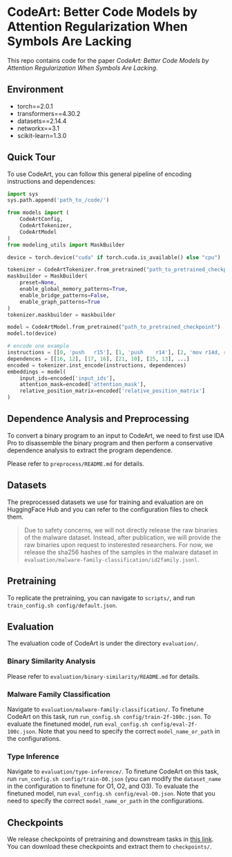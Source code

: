 # CodeArt: Better Code Models by Attention Regularization When Symbols Are Lacking

This repo contains code for the paper *CodeArt: Better Code Models by Attention Regularization When Symbols Are Lacking*.

## Environment

- torch==2.0.1
- transformers==4.30.2
- datasets==2.14.4
- networkx==3.1
- scikit-learn=1.3.0

## Quick Tour

To use CodeArt, you can follow this general pipeline of encoding instructions and dependences:

```python
import sys
sys.path.append('path_to_/code/')

from models import (
    CodeArtConfig,
    CodeArtTokenizer,
    CodeArtModel
)
from modeling_utils import MaskBuilder

device = torch.device("cuda" if torch.cuda.is_available() else "cpu")

tokenizer = CodeArtTokenizer.from_pretrained("path_to_pretrained_checkpoint")
maskbuilder = MaskBuilder(
    preset=None,
    enable_global_memory_patterns=True,
    enable_bridge_patterns=False,
    enable_graph_patterns=True
)
tokenizer.maskbuilder = maskbuilder

model = CodeArtModel.from_pretrained("path_to_pretrained_checkpoint")
model.to(device)

# encode one example
instructions = [[0, 'push   r15'], [1, 'push    r14'], [2, 'mov r14d, r9d'], ...]
dependences = [[16, 12], [17, 16], [21, 10], [25, 13], ...]
encoded = tokenizer.inst_encode(instructions, dependences)
embeddings = model(
    input_ids=encoded['input_ids'],
    attention_mask=encoded['attention_mask'],
    relative_position_matrix=encoded['relative_position_matrix']
)
```

## Dependence Analysis and Preprocessing

To convert a binary program to an input to CodeArt, we need to
first use IDA Pro to disassemble the binary program and then
perform a conservative dependence analysis to extract the program dependence.

Please refer to `preprocess/README.md` for details.

## Datasets

The preprocessed datasets we use for training and evaluation are on HuggingFace Hub and you can refer to the configuration files to check them.

> Due to safety concerns, we will not directly release the raw binaries of the malware dataset.
> Instead, after publication, we will provide the raw binaries upon request to insterested researchers.
> For now, we release the sha256 hashes of the samples in the malware dataset in `evaluation/malware-family-classification/id2family.jsonl`.

## Pretraining

To replicate the pretraining, you can navigate to `scripts/`, and run `train_config.sh config/default.json`.

## Evaluation

The evaluation code of CodeArt is under the directory `evaluation/`.

### Binary Similarity Analysis

Please refer to `evaluation/binary-similarity/README.md` for details.

### Malware Family Classification

Navigate to `evaluation/malware-family-classification/`. To finetune CodeArt on this task, run `run_config.sh config/train-2f-100c.json`. To evaluate the finetuned model, run `eval_config.sh config/eval-2f-100c.json`. Note that you need to specify the correct `model_name_or_path` in the configurations.

### Type Inference

Navigate to `evaluation/type-inference/`. To finetune CodeArt on this task, run `run_config.sh config/train-O0.json` (you can modify the `dataset_name` in the configuration to finetune for O1, O2, and O3). To evaluate the finetuned model, run `eval_config.sh config/eval-O0.json`. Note that you need to specify the correct `model_name_or_path` in the configurations.

## Checkpoints

We release checkpoints of pretraining and downstream tasks in [this link](https://drive.google.com/drive/folders/1PwNLmWmjXYH8ZYYtD7HmOtMybvpTBMRp?usp=sharing). You can download these checkpoints and extract them to `checkpoints/`.